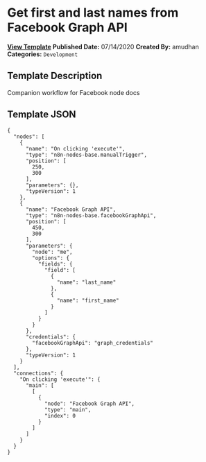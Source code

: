 # Get first and last names from Facebook Graph API

**[View Template](https://n8n.io/workflows/514-/)**  **Published Date:** 07/14/2020  **Created By:** amudhan  **Categories:** `Development`  

## Template Description

Companion workflow for Facebook node docs



## Template JSON

```
{
  "nodes": [
    {
      "name": "On clicking 'execute'",
      "type": "n8n-nodes-base.manualTrigger",
      "position": [
        250,
        300
      ],
      "parameters": {},
      "typeVersion": 1
    },
    {
      "name": "Facebook Graph API",
      "type": "n8n-nodes-base.facebookGraphApi",
      "position": [
        450,
        300
      ],
      "parameters": {
        "node": "me",
        "options": {
          "fields": {
            "field": [
              {
                "name": "last_name"
              },
              {
                "name": "first_name"
              }
            ]
          }
        }
      },
      "credentials": {
        "facebookGraphApi": "graph_credentials"
      },
      "typeVersion": 1
    }
  ],
  "connections": {
    "On clicking 'execute'": {
      "main": [
        [
          {
            "node": "Facebook Graph API",
            "type": "main",
            "index": 0
          }
        ]
      ]
    }
  }
}
```
